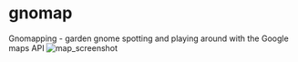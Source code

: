 # gnomap
Gnomapping - garden gnome spotting and playing around with the Google maps API
![map_screenshot]()
